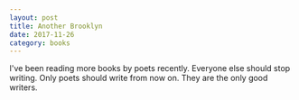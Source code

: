 ```yaml
---
layout: post
title: Another Brooklyn
date: 2017-11-26
category: books
---
```


I've been reading more books by poets recently. Everyone else should stop writing. Only poets should write from now on. They are the only good writers. 